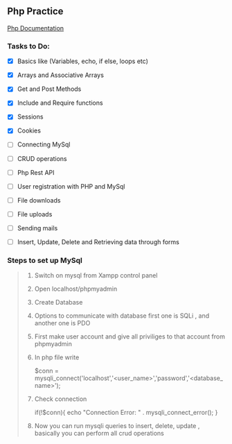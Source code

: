 ## Php Practice

[Php Documentation](https://www.php.net/manual/en/index.php "Documentation of Php")

### Tasks to Do:
- [x] Basics like (Variables, echo, if else, loops etc)
- [x] Arrays and Associative Arrays
- [x] Get and Post Methods
- [x] Include and Require functions
- [x] Sessions
- [x] Cookies
- [ ] Connecting MySql
- [ ] CRUD operations
- [ ] Php Rest API
- [ ] User registration with PHP and MySql
- [ ] File downloads
- [ ] File uploads
- [ ] Sending mails
- [ ] Insert, Update, Delete and Retrieving data through forms


### Steps to set up MySql

> 1. Switch on mysql from Xampp control panel
> 2. Open localhost/phpmyadmin
> 3. Create Database
> 4. Options to communicate with database first one is SQLi , and another one is PDO
> 5. First make user account and give all priviliges to that account from phpmyadmin
> 6. In php file write
> 
>		$conn = mysqli_connect('localhost','<user_name>','password','<database_name>'); 
>
> 7. Check connection
>
>
>		if(!$conn){
>			echo "Connection Error: " . mysqli_connect_error();
>		}
>
> 8. Now you can run mysqli queries to insert, delete, update , basically you can perform all crud operations
